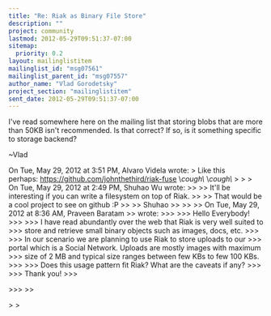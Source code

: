```yaml
---
title: "Re: Riak as Binary File Store"
description: ""
project: community
lastmod: 2012-05-29T09:51:37-07:00
sitemap:
  priority: 0.2
layout: mailinglistitem
mailinglist_id: "msg07561"
mailinglist_parent_id: "msg07557"
author_name: "Vlad Gorodetsky"
project_section: "mailinglistitem"
sent_date: 2012-05-29T09:51:37-07:00
---
```



I've read somewhere here on the mailing list that storing blobs that
are more than 50KB isn't recommended.
Is that correct? If so, is it something specific to storage backend?

~Vlad

On Tue, May 29, 2012 at 3:51 PM, Alvaro Videla  wrote:
&gt; Like this perhaps: https://github.com/johnthethird/riak-fuse \\*cough\\* \\*cough\\*
&gt;
&gt;
&gt; On Tue, May 29, 2012 at 2:49 PM, Shuhao Wu  wrote:
&gt;&gt;
&gt;&gt; It'll be interesting if you can write a filesystem on top of Riak.
&gt;&gt;
&gt;&gt; That would be a cool project to see on github :P
&gt;&gt;
&gt;&gt; Shuhao
&gt;&gt;
&gt;&gt;
&gt;&gt; On Tue, May 29, 2012 at 8:36 AM, Praveen Baratam
&gt;&gt;  wrote:
&gt;&gt;&gt;
&gt;&gt;&gt; Hello Everybody!
&gt;&gt;&gt;
&gt;&gt;&gt; I have read abundantly over the web that Riak is very well suited to
&gt;&gt;&gt; store and retrieve small binary objects such as images, docs, etc.
&gt;&gt;&gt;
&gt;&gt;&gt; In our scenario we are planning to use Riak to store uploads to our
&gt;&gt;&gt; portal which is a Social Network. Uploads are mostly images with maximum
&gt;&gt;&gt; size of 2 MB and typical size ranges between few KBs to few 100 KBs.
&gt;&gt;&gt;
&gt;&gt;&gt; Does this usage pattern fit Riak? What are the caveats if any?
&gt;&gt;&gt;
&gt;&gt;&gt; Thank you!
&gt;&gt;&gt;

&gt;&gt;&gt;
&gt;&gt;

&gt;
&gt;
